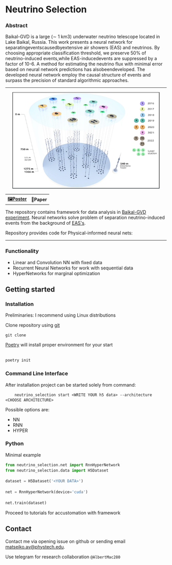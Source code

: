 # Neutrino Selection

### Abstract

Baikal-GVD is a large (∼ 1 km3) underwater neutrino telescope located in Lake Baikal, Russia. This work presents a neural network for separatingeventscausedbyextensive air showers (EAS) and neutrinos. By choosing appropriate classification threshold, we preserve 50% of neutrino-induced events,while EAS-inducedevents are suppressed by a factor of 10-6. A method for estimating the neutrino flux with minimal error based on neural network predictions has alsobeendeveloped. The developed neural network employ the causal structure of events and surpass the precision of standard algorithmic approaches.

---


<p align="center">
 <img width="460" height="300" src=assets/Neutrino.png>
 <table>
    <tr>
        <th><a href=https://indico.jinr.ru/event/3792/contributions/23465/attachments/17254/29376/AYSS_Matseiko_poster.pdf> 🖼️Poster</a> </th>
        <th> <a> 📄Paper</a> </th>
    </tr>
 </table>
</p>

The repository contains framework for  data analysis in [Baikal-GVD experiment](https://baikalgvd.jinr.ru/). 
Neural networks solve problem of separation neutrino-induced events from the background of [EAS's]().

Repository provides code for Physical-informed neural nets:

---

### Functionality 

- Linear and Convolution NN with fixed data
- Recurrent Neural Networks for work with sequential data
- HyperNetworks for marginal optimization 

## Getting started

### Installation

Preliminaries: I recommend using Linux distributions 


Clone repository using [git](https://git-scm.com/)  
```
git clone 
```

[Poetry](https://python-poetry.org/) will install proper environment for your start 

```python

poetry init
```

### Command Line Interface

After installation project can be started solely from command: 

```
    neutrino_selection start <WRITE YOUR h5 data> --architecture <CHOOSE ARCHITECTURE>
```

Possible options are:
- NN 
- RNN
- HYPER 

### Python 

Minimal example

```python
from neutrino_selection.net import RnnHyperNetwork
from neutrino_selection.data import H5Dataset

dataset = H5Dataset('<YOUR DATA>')

net = RnnHyperNetwork(device='cuda')

net.train(dataset)
```

Proceed to tutorials for accustomation with framework

## Contact

Contact me via opening issue on github or sending email matseiko.av@phystech.edu.

Use telegram for research collaboration `@AlbertMac280`